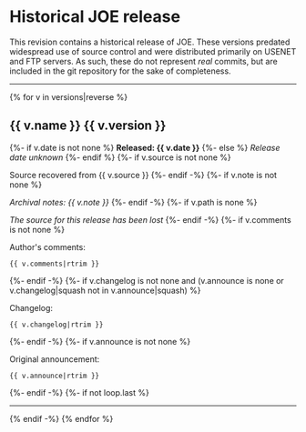 # Historical JOE release

This revision contains a historical release of JOE.  These versions predated
widespread use of source control and were distributed primarily on USENET
and FTP servers.  As such, these do not represent *real* commits, but are
included in the git repository for the sake of completeness.

---
{% for v in versions|reverse %}
## {{ v.name }} {{ v.version }}
{%- if v.date is not none %}
**Released: {{ v.date }}**
{%- else %}
*Release date unknown*
{%- endif %}
{%- if v.source is not none %}

Source recovered from {{ v.source }}
{%- endif -%}
{%- if v.note is not none %}

*Archival notes: {{ v.note }}*
{%- endif -%}
{%- if v.path is none %}

*The source for this release has been lost*
{%- endif -%}
{%- if v.comments is not none %}

Author's comments:

```
{{ v.comments|rtrim }}
```
{%- endif -%}
{%- if v.changelog is not none and (v.announce is none or v.changelog|squash not in v.announce|squash) %}

Changelog:

```
{{ v.changelog|rtrim }}
```
{%- endif -%}
{%- if v.announce is not none %}

Original announcement:
```
{{ v.announce|rtrim }}
```
{%- endif -%}
{%- if not loop.last %}

---
{% endif -%}
{% endfor %}
